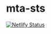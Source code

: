 # mta-sts
[![Netlify Status](https://api.netlify.com/api/v1/badges/0f65a1fb-8056-46ec-9ca3-8d57a843b19f/deploy-status)](https://app.netlify.com/sites/velvety-meerkat-ae824c/deploys)
